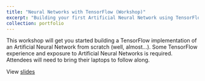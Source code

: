 ```yaml
---
title: "Neural Networks with TensorFlow (Workshop)"
excerpt: "Building your first Artificial Neural Network using TensorFlow.<br/><img src='/images/neural_net_thumb.PNG'>"
collection: portfolio
---
```


This workshop will get you started building a TensorFlow implementation of an Artificial Neural Network from scratch (well, almost...).
Some TensorFlow experience and exposure to Artificial Neural Networks is required. Attendees will need to bring their laptops to follow along.

View <a href="https://docs.google.com/presentation/d/185r0vPc4gzE_-4dOsjy0JmO8qk2M7BBm2Uhqg5tAF7E/edit?usp=sharing" target="_blank">slides</a>
